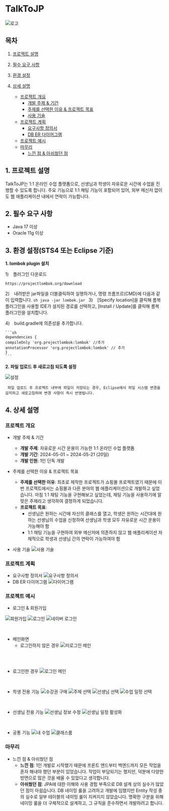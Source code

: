 # TalkToJP
![로고](images/logo.png)

## 목차
1. [프로젝트 설명](#1-프로젝트-설명)
2. [필수 요구 사항](#2-필수-요구-사항)
3. [환경 설정](#3-환경-설정)
4. [상세 설명](#4-상세-설명)

    - [프로젝트 개요](#프로젝트-개요)
        - [개발 주제 & 기간](#개발-주제--기간)
        - [주제를 선택한 이유 & 프로젝트 목표](#주제를-선택한-이유--프로젝트-목표)
        - [사용 기술](#사용-기술)
    - [프로젝트 계획](#프로젝트-계획)
        - [요구사항 정의서](#요구사항-정의서)
        - [DB ER 다이어그램](#db-er-다이어그램)
    - [프로젝트 예시](#프로젝트-예시)
    - [마무리](#마무리)
        - [느낀 점 & 아쉬웠던 점](#느낀-점--아쉬웠던-점)


## 1. 프로젝트 설명

TalkToJP는 1:1 온라인 수업 플랫폼으로, 선생님과 학생이 자유로운 시간에 수업을 진행할 수 있도록 합니다. 주요 기능으로 1:1 채팅 기능이 포함되어 있어, 외부 메신저 없이도 웹 애플리케이션 내에서 연락이 가능합니다.

## 2. 필수 요구 사항

- Java 17 이상
- Oracle 11g 이상

## 3. 환경 설정(STS4 또는 Eclipse 기준)

__1. lombok plugin 설치__

   1)　플러그인 다운로드
   
    https://projectlombok.org/download
   

   2)　내려받은 jar파일을 더블클릭하여 실행하거나, 명령 프롬프르(CMD)에 다음과 같이 입력합니다.
    ```sh
    java -jar lombok.jar
    ```
   3)　[Specify location]을 클릭해 롬복 플러그인을 사용할 IDE가 설치된 경로를 선택하고, [Install / Update]를 클릭해 롬복 플러그인을 설치합니다.

   4)　build.gradle에 의존성을 추가합니다.


    ```sh
    dependencies {
    compileOnly 'org.projectlombok:lombok' //추가
    annotationProcessor 'org.projectlombok:lombok' // 추가
    }
    ```
    
__2. 파일 업로드 후 새로고침 되도록 설정__

   
   ![설정](images/ec01.png)

   
     파일 업로드 후 프로젝트 내부에 파일이 저장되는 경우, Eclipse에서 파일 시스템 변경을 감지하고 새로고침하여 변경 사항이 즉시 반영됩니다.

## 4. 상세 설명

### 프로젝트 개요

- 개발 주제 & 기간
  - **개발 주제**: 자유로운 시간 운용이 가능한 1:1 온라인 수업 플랫폼
  - **개발 기간**: 2024-05-01 ~ 2024-05-21 (20일)
  - **개발 인원**: 1인 단독 개발

- 주제를 선택한 이유 & 프로젝트 목표
  - **주제를 선택한 이유**: 최초로 제작한 프로젝트가 쇼핑몰 프로젝트였기 때문에 이번 프로젝트에서는 쇼핑몰과 다른 분야의 웹 애플리케이션으로 개발하고 싶었습니다. 마침 1:1 채팅 기능을 구현해보고 싶었는데, 채팅 기능을 사용하기에 알맞은 주제라고 생각하여 결정하게 되었습니다.
  - **프로젝트 목표**: 
    - 선생님은 원하는 시간에 자신의 클래스를 열고, 학생은 원하는 시간대에 원하는 선생님의 수업을 신청하여 선생님과 학생 모두 자유로운 시간 운용이 가능해야 함
    - 1:1 채팅 기능을 구현하여 외부 메신저에 의존하지 않고 웹 애플리케이션 자체적으로 학생과 선생님 간의 연락이 가능하여야 함

- 사용 기술
![사용 기술](images/001.png)

### 프로젝트 계획

- 요구사항 정의서
![요구사항 정의서](images/y03.jpg)
- DB ER 다이어그램
![다이어그램](images/ER.png)

### 프로젝트 예시

- 로그인 & 회원가입

![회원가입](images/join.png)
![로그인](images/login.png)
![네이버 로그인](images/nLogin.png)

<br>

- 메인화면
  - 로그인하지 않은 경우
![미로그인 메인](images/m01.png)

<br><br>

  - 로그인한 경우
![로그인 메인](images/m02.png)

<br>

- 학생 전용 기능
![수강권 구매](images/s1.png)
![주제 선택](images/s01.png)
![선생님 선택](images/s02.png)
![수업 일정 선택](images/s03.png)

<br>

- 선생님 전용 기능
![선생님 정보 수정](images/t01.png)
![선생님 일정 활성화](images/t02.png)

<br>

- 공통 기능
![내 수업](images/s04.png)
![클래스룸](images/t03.png)


### 마무리

- 느낀 점 & 아쉬웠던 점
  - **느낀 점**: 1인 개발로 시작했기 때문에 프론트 엔드부터 백엔드까지 모든 작업을 혼자 해내야 했던 부분이 있었습니다. 작업이 부담되기는 했지만, 덕분에 다양한 방면으로 많은 것을 배울 수 있었다고 생각합니다.
  - **아쉬웠던 점**: JPA에 대한 이해와 사용 경험 부족으로 DB 설계 상의 실수가 많았던 점이 아쉽습니다. DB 네이밍 룰을 고려하고 개발에 임했지만 Entity 작성 중의 실수로 일부 테이블의 네이밍 룰이 지켜지지 않았습니다. 명확한 구분을 위해 네이밍 룰을 더 구체적으로 설계하고, 그 규칙을 준수하면서 개발하려고 합니다.

